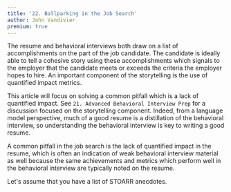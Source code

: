 ```yaml
---
title: '22. Ballparking in the Job Search'
author: John Vandivier
premium: true
---
```


The resume and behavioral interviews both draw on a list of accomplishments on the part of the job candidate. The candidate is ideally able to tell a cohesive story using these accomplishments which signals to the employer that the candidate meets or exceeds the criteria the employer hopes to hire. An important component of the storytelling is the use of quantified impact metrics.

This article will focus on solving a common pitfall which is a lack of quantified impact. See `21. Advanced Behavioral Interview Prep` for a discussion focused on the storytelling component. Indeed, from a language model perspective, much of a good resume is a distillation of the behavioral interview, so understanding the behavioral interview is key to writing a good resume.

A common pitfall in the job search is the lack of quantified impact in the resume, which is often an indication of weak behavioral interview material as well because the same achievements and metrics which perform well in the behavioral interview are typically noted on the resume.

Let's assume that you have a list of STOARR anecdotes.
